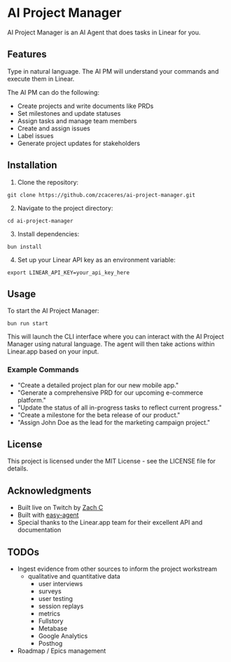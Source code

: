 # AI Project Manager

AI Project Manager is an AI Agent that does tasks in Linear for you.

## Features

Type in natural language. The AI PM will understand your commands and execute them in Linear.

The AI PM can do the following:
- Create projects and write documents like PRDs
- Set milestones and update statuses
- Assign tasks and manage team members
- Create and assign issues
- Label issues
- Generate project updates for stakeholders

## Installation

1. Clone the repository:
```
git clone https://github.com/zcaceres/ai-project-manager.git
```

2. Navigate to the project directory:
```
cd ai-project-manager
```

3. Install dependencies:
```
bun install
```

4. Set up your Linear API key as an environment variable:
```
export LINEAR_API_KEY=your_api_key_here
```

## Usage

To start the AI Project Manager:

```
bun run start
```

This will launch the CLI interface where you can interact with the AI Project Manager using natural language. The agent will then take actions within Linear.app based on your input.

### Example Commands

- "Create a detailed project plan for our new mobile app."
- "Generate a comprehensive PRD for our upcoming e-commerce platform."
- "Update the status of all in-progress tasks to reflect current progress."
- "Create a milestone for the beta release of our product."
- "Assign John Doe as the lead for the marketing campaign project."

## License

This project is licensed under the MIT License - see the LICENSE file for details.

## Acknowledgments

- Built live on Twitch by [Zach C](https://www.twitch.tv/zachdotdev)
- Built with [easy-agent](https://github.com/zcaceres/easy-agent)
- Special thanks to the Linear.app team for their excellent API and documentation

## TODOs

- Ingest evidence from other sources to inform the project workstream
  - qualitative and quantitative data
    - user interviews
    - surveys
    - user testing
    - session replays
    - metrics
    - Fullstory
    - Metabase
    - Google Analytics
    - Posthog
- Roadmap / Epics management
